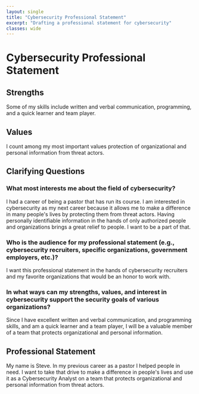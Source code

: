 ```yaml
---
layout: single
title: "Cybersecurity Professional Statement"
excerpt: "Drafting a professional statement for cybersecurity"
classes: wide
---
```


# Cybersecurity Professional Statement

## Strengths

Some of my skills include written and verbal communication, programming, and a quick learner and team player.

## Values

I count among my most important values protection of organizational and personal information from threat actors.

## Clarifying Questions

### What most interests me about the field of cybersecurity?

I had a career of being a pastor that has run its course. I am interested in cybersecurity as my next career because it allows me to make a difference in many people's lives by protecting them from threat actors. Having personally identifiable information in the hands of only authorized people and organizations brings a great relief to people. I want to be a part of that.

### Who is the audience for my professional statement (e.g., cybersecurity recruiters, specific organizations, government employers, etc.)?

I want this professional statement in the hands of cybersecurity recruiters and my favorite organizations that would be an honor to work with.

### In what ways can my strengths, values, and interest in cybersecurity support the security goals of various organizations?

Since I have excellent written and verbal communication, and programming skills, and am a quick learner and a team player, I will be a valuable member of a team that protects organizational and personal information.

## Professional Statement

My name is Steve. In my previous career as a pastor I helped people in need. I want to take that drive to make a difference in people's lives and use it as a Cybersecurity Analyst on a team that protects organizational and personal information from threat actors.
